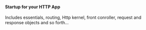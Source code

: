 #### Startup for your HTTP App

Includes essentials, routing, Http kernel, front conroller, request and response objects and so forth...